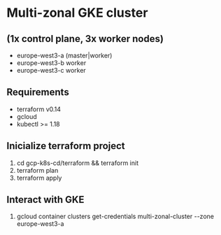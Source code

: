 # Multi-zonal GKE cluster 
## (1x control plane, 3x worker nodes) 
* europe-west3-a (master|worker)
* europe-west3-b worker
* europe-west3-c worker
## Requirements 
* terraform v0.14 
* gcloud 
* kubectl >= 1.18

## Inicialize terraform project

1. cd gcp-k8s-cd/terraform && terraform init 
2. terraform plan 
3. terraform apply 

## Interact with GKE 
1. gcloud container clusters get-credentials multi-zonal-cluster --zone europe-west3-a 